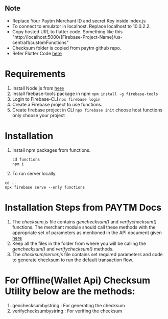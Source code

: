 ## Note

- Replace Your Paytm Merchant ID and secret Key inside index.js
- To connect to emulator in localhost. Replace localhost to 10.0.2.2.
- Copy hosted URL to flutter code. Something like this "http://localhost:5000/{Firebase-Project-Name}/us-central1/customFunctions"
- Checksum folder is copied from paytm github repo.
- Refer Flutter Code [here](https://github.com/saurabhkatkar/flutter-payments)

# Requirements

1. Install Node js from [here][nodejs]
2. Install firebase-tools package in npm
   `npm install -g firebase-tools`
3. Login to Firebase-CLI
   `npx firebase login`
4. Create a Firebase project to use functions.
5. Create firebase project in CLI
   `npx firebase init`
   choose host functions only
   choose your project

[nodejs]: https://nodejs.org/en/

# Installation

1. Install npm packages from functions.
   ```
   cd functions
   npm i
   ```
2. To run server locally.
  ```
  cd ..
  npx firebase serve --only functions
   ```

# Installation Steps from PAYTM Docs

1.  The _checksum.js_ file contains _genchecksum()_ and _verifychecksum()_ functions. The merchant module should call these methods with the appropriate set of parameters as mentioned in the API document given [here][link1]
2.  Keep all the files in the folder from where you will be calling the _genchecksum()_ and _verifychecksum()_ methods.
3.  The _checksum/server.js_ file contains set required parameters and code to generate checksum to run the default transaction flow.

[link1]: https://developer.paytm.com/docs

# For Offline(Wallet Api) Checksum Utility below are the methods:

1. genchecksumbystring : For generating the checksum
2. verifychecksumbystring : For verifing the checksum
